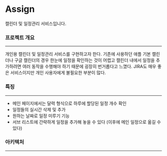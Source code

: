 # Assign
캘린더 및 일정관리 서비스입니다.
### 프로젝트 개요
*** 
개인용 캘린더 및 일정관리 서비스를 구현하고자 한다. 
기존에 사용하던 애플 기본 캘린더나 구글 캘린더의 경우 한눈에 일정을 확인하는 것이 어렵고 캘린더 내에서 일정을 추가하려면 여러 동작을 수행해야 하기 때문에 굉장히 번거롭다고 느꼈다.
JIRA도 매우 좋은 서비스이지만 개인 사용자에게 불필요한 부분이 많다.
### 특징
*** 
* 메인 페이지에서는 달력 형식으로 하루에 할당된 일정 개수 확인
* 일정들의 실시간 삭제 및 추가
* 원하는 날짜로 일정 미루기 기능
* 서브 리스트에 간략하게 일정을 추가해 놓을 수 있다 (이후에 메인 일정으로 옮길 수 있다)
### 아키텍처
*** 
